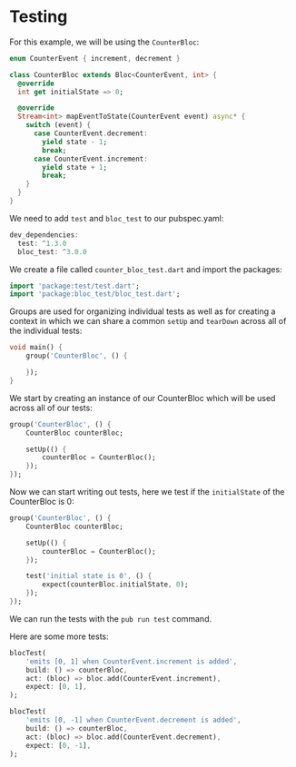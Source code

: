 # Testing

For this example, we will be using the ```CounterBloc```:

```dart
enum CounterEvent { increment, decrement }

class CounterBloc extends Bloc<CounterEvent, int> {
  @override
  int get initialState => 0;

  @override
  Stream<int> mapEventToState(CounterEvent event) async* {
    switch (event) {
      case CounterEvent.decrement:
        yield state - 1;
        break;
      case CounterEvent.increment:
        yield state + 1;
        break;
    }
  }
}
```

We need to add ```test``` and ```bloc_test``` to our pubspec.yaml:

```dart
dev_dependencies:
  test: ^1.3.0
  bloc_test: ^3.0.0
```

We create a file called ```counter_bloc_test.dart``` and import the packages:

```dart
import 'package:test/test.dart';
import 'package:bloc_test/bloc_test.dart';
```

Groups are used for organizing individual tests as well as for creating a context in which we can share a common ```setUp``` and ```tearDown``` across all of the individual tests:

```dart
void main() {
    group('CounterBloc', () {

    });
}
```

We start by creating an instance of our CounterBloc which will be used across all of our tests:

```dart
group('CounterBloc', () {
    CounterBloc counterBloc;

    setUp(() {
        counterBloc = CounterBloc();
    });
});
```

Now we can start writing out tests, here we test if the ```initialState``` of the CounterBloc is 0:

```dart
group('CounterBloc', () {
    CounterBloc counterBloc;

    setUp(() {
        counterBloc = CounterBloc();
    });

    test('initial state is 0', () {
        expect(counterBloc.initialState, 0);
    });
});
```

We can run the tests with the ```pub run test``` command.

Here are some more tests:

```dart
blocTest(
    'emits [0, 1] when CounterEvent.increment is added',
    build: () => counterBloc,
    act: (bloc) => bloc.add(CounterEvent.increment),
    expect: [0, 1],
);

blocTest(
    'emits [0, -1] when CounterEvent.decrement is added',
    build: () => counterBloc,
    act: (bloc) => bloc.add(CounterEvent.decrement),
    expect: [0, -1],
);
```